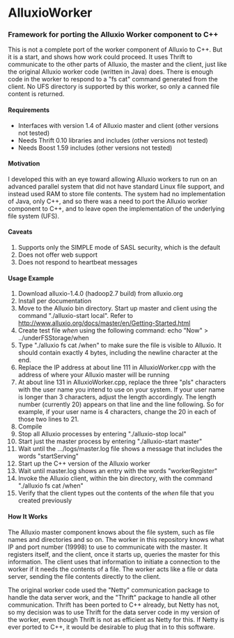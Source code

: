 # AlluxioWorker
### Framework for porting the Alluxio Worker component to C++
This is not a complete port of the worker component of Alluxio to C++.  But it is a start, and shows how work could proceed.  It uses Thrift to communicate to the other parts of Alluxio, the master and the client, just like the original Alluxio worker code (written in Java) does.  There is enough code in the worker to respond to a "fs cat" command generated from the client.  No UFS directory is supported by this worker, so only a canned file content is returned.
#### Requirements
* Interfaces with version 1.4 of Alluxio master and client (other versions not tested)
* Needs Thrift 0.10 libraries and includes (other versions not tested)
* Needs Boost 1.59 includes (other versions not tested)
#### Motivation
I developed this with an eye toward allowing Alluxio workers to run on an advanced parallel system that did not have standard Linux file support, and instead used RAM to store file contents.  The system had no implementation of Java, only C++, and so there was a need to port the Alluxio worker component to C++, and to leave open the implementation of the underlying file system (UFS).
#### Caveats
1.  Supports only the SIMPLE mode of SASL security, which is the default
1.  Does not offer web support
1.  Does not respond to heartbeat messages
#### Usage Example
1.  Download alluxio-1.4.0 (hadoop2.7 build) from alluxio.org
1.  Install per documentation
1.  Move to the Alluxio bin directory.  Start up master and client using the command "./alluxio-start local".  Refer to http://www.alluxio.org/docs/master/en/Getting-Started.html
1.  Create test file *when* using the following command:  echo "Now" > ../underFSStorage/when
1.  Type "./alluxio fs cat /when" to make sure the file is visible to Alluxio.  It should contain exactly 4 bytes, including the newline character at the end.
1.  Replace the IP address at about line 111 in AlluxioWorker.cpp with the address of where your Alluxio master will be running
1.  At about line 131 in AlluxioWorker.cpp, replace the three "pls" characters with the user name you intend to use on your system.  If your user name is longer than 3 characters, adjust the length accordingly.  The length number (currently 20) appears on that line and the line following.  So for example, if your user name is 4 characters, change the 20 in each of those two lines to 21.
1.  Compile
1.  Stop all Alluxio processes by entering "./alluxio-stop local"
1.  Start just the master process by entering "./alluxio-start master"
1.  Wait until the .../logs/master.log file shows a message that includes the words "startServing"
1.  Start up the C++ version of the Alluxio worker
1.  Wait until master.log shows an entry with the words "workerRegister"
1.  Invoke the Alluxio client, within the bin directory, with the command "./alluxio fs cat /when"
1.  Verify that the client types out the contents of the *when* file that you created previously
#### How It Works
The Alluxio master component knows about the file system, such as file names and directories and so on.  The worker in this repository knows what IP and port number (19998) to use to communicate with the master.  It registers itself, and the client, once it starts up, queries the master for this information.  The client uses that information to initiate a connection to the worker if it needs the contents of a file.  The worker acts like a file or data server, sending the file contents directly to the client.

The original worker code used the "Netty" communication package to handle the data server work, and the "Thrift" package to handle all other communication.  Thrift has been ported to C++ already, but Netty has not, so my decision was to use Thrift for the data server code in my version of the worker, even though Thrift is not as efficient as Netty for this.  If Netty is ever ported to C++, it would be desirable to plug that in to this software.
